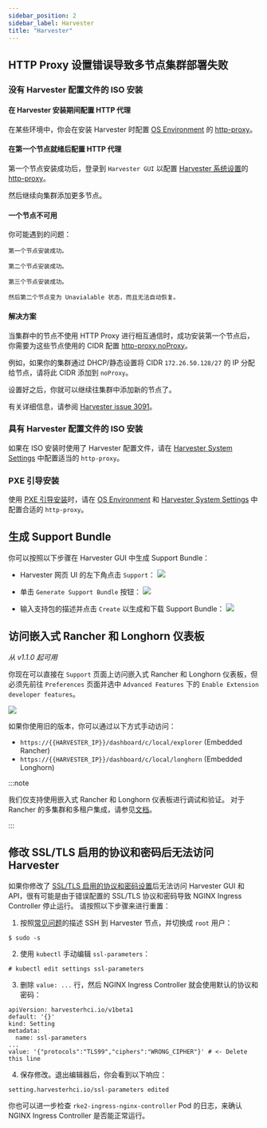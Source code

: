 ```yaml
---
sidebar_position: 2
sidebar_label: Harvester
title: "Harvester"
---
```


## HTTP Proxy 设置错误导致多节点集群部署失败

### 没有 Harvester 配置文件的 ISO 安装

#### 在 Harvester 安装期间配置 HTTP 代理

在某些环境中，你会在安装 Harvester 时配置 [OS Environment](../install/harvester-configuration.md#osenvironment) 的 [http-proxy](../airgap.md#在安装期间配置-http-代理)。

#### 在第一个节点就绪后配置 HTTP 代理

第一个节点安装成功后，登录到 `Harvester GUI` 以配置 [Harvester 系统设置](../install/harvester-configuration.md#system_settings)的 [http-proxy](../airgap.md#在-harvester-设置中配置-http-代理)。

然后继续向集群添加更多节点。

#### 一个节点不可用

你可能遇到的问题：

```
第一个节点安装成功。

第二个节点安装成功。

第三个节点安装成功。

然后第二个节点变为 Unavialable 状态，而且无法自动恢复。
```

#### 解决方案

当集群中的节点不使用 HTTP Proxy 进行相互通信时，成功安装第一个节点后，你需要为这些节点使用的 CIDR 配置 [http-proxy.noProxy](../airgap.md#在-harvester-设置中配置-http-代理)。

例如，如果你的集群通过 DHCP/静态设置将 CIDR `172.26.50.128/27` 的 IP 分配给节点，请将此 CIDR 添加到 `noProxy`。

设置好之后，你就可以继续往集群中添加新的节点了。

有关详细信息，请参阅 [Harvester issue 3091](https://github.com/harvester/harvester/issues/3091)。

### 具有 Harvester 配置文件的 ISO 安装

如果在 ISO 安装时使用了 Harvester 配置文件，请在 [Harvester System Settings](../install/harvester-configuration.md#system_settings) 中配置适当的 `http-proxy`。

### PXE 引导安装

使用 [PXE 引导安装](../install/pxe-boot-install.md)时，请在 [OS Environment](../install/harvester-configuration.md#osenvironment) 和 [Harvester System Settings](../install/harvester-configuration.md#system_settings) 中配置合适的 `http-proxy`。

## 生成 Support Bundle

你可以按照以下步骤在 Harvester GUI 中生成 Support Bundle：

- Harvester 网页 UI 的左下角点击 `Support`：
   ![](/img/v1.2/troubleshooting/harvester-sb-support-link.png)

- 单击 `Generate Support Bundle` 按钮：
   ![](/img/v1.2/troubleshooting/harvester-sb-support-button.png)

- 输入支持包的描述并点击 `Create` 以生成和下载 Support Bundle：
   ![](/img/v1.2/troubleshooting/harvester-sb-support-modal.png)

## 访问嵌入式 Rancher 和 Longhorn 仪表板

_从 v1.1.0 起可用_

你现在可以直接在 `Support` 页面上访问嵌入式 Rancher 和 Longhorn 仪表板，但必须先前往 `Preferences` 页面并选中 `Advanced Features` 下的 `Enable Extension developer features`。

![](/img/v1.2/troubleshooting/support-access-embedded-ui.png)

如果你使用旧的版本，你可以通过以下方式手动访问：
- `https://{{HARVESTER_IP}}/dashboard/c/local/explorer` (Embedded Rancher)
- `https://{{HARVESTER_IP}}/dashboard/c/local/longhorn` (Embedded Longhorn)


:::note

我们仅支持使用嵌入式 Rancher 和 Longhorn 仪表板进行调试和验证。
对于 Rancher 的多集群和多租户集成，请参见[文档](../rancher/rancher-integration.md)。

:::

## 修改 SSL/TLS 启用的协议和密码后无法访问 Harvester

如果你修改了 [SSL/TLS 启用的协议和密码设置](../advanced/settings.md#ssl-参数)后无法访问 Harvester GUI 和 API，很有可能是由于错误配置的 SSL/TLS 协议和密码导致 NGINX Ingress Controller 停止运行。
请按照以下步骤来进行重置：

1. 按照[常见问题](../faq.md)的描述 SSH 到 Harvester 节点，并切换成 `root` 用户：
```
$ sudo -s
```
2. 使用 `kubectl` 手动编辑 `ssl-parameters`：
```
# kubectl edit settings ssl-parameters
```
3. 删除 `value: ...` 行，然后 NGINX Ingress Controller 就会使用默认的协议和密码：
```
apiVersion: harvesterhci.io/v1beta1
default: '{}'
kind: Setting
metadata:
  name: ssl-parameters
...
value: '{"protocols":"TLS99","ciphers":"WRONG_CIPHER"}' # <- Delete this line
```
4. 保存修改。退出编辑器后，你会看到以下响应：
```
setting.harvesterhci.io/ssl-parameters edited
```

你也可以进一步检查 `rke2-ingress-nginx-controller` Pod 的日志，来确认 NGINX Ingress Controller 是否能正常运行。
